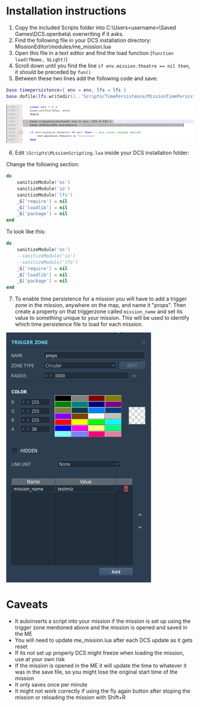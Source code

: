 # Installation instructions

1. Copy the included Scripts folder into C:\Users\<username>\Saved Games\DCS.openbeta\ overwriting if it asks.
2. Find the following file in your DCS installation directory: MissionEditor\modules/me_mission.lua
3. Open this file in a text editor and find the load function (``function load(fName, bLight)``)
4. Scroll down until you find the line ``if env.mission.theatre == nil then``, it should be preceded by ``fun()``
5. Between these two lines add the following code and save:
```lua
base.timepersistence={ env = env, lfs = lfs }
base.dofile(lfs.writedir()..'Scripts/TimePersistence/MissionTimePersistenceLoad.lua')
```

![me_mission.lua example](/me_mission.png)

6. Edit `\Scripts\MissionScripting.lua` inside your DCS installation folder:
   
  Change the following section:
  ```lua
  do
      sanitizeModule('os')
      sanitizeModule('io')
      sanitizeModule('lfs')
      _G['require'] = nil
      _G['loadlib'] = nil
      _G['package'] = nil
  end
  ```
  To look like this:
  ```lua
  do
      sanitizeModule('os')
      --sanitizeModule('io')
      --sanitizeModule('lfs')
      _G['require'] = nil
      _G['loadlib'] = nil
      _G['package'] = nil
  end
  ```
   
7. To enable time persistence for a mission you will have to add a trigger zone in the mission, anywhere on the map, and name it "props". Then create a property on that triggerzone called ``mission_name`` and set its value to something unique to your mission. This will be used to identify which time persistence file to load for each mission.

![Trigger zone example](/triggerzone.png)


# Caveats

- It autoinserts a script into your mission if the mission is set up using the trigger zone mentioned above and the mission is opened and saved in the ME
- You will need to update me_mission.lua after each DCS update as it gets reset
- If its not set up properly DCS might freeze when loading the mission, use at your own risk
- If the mission is opened in the ME it will update the time to whatever it was in the save file, so you might lose the original start time of the mission
- It only saves once per minute
- It might not work correctly if using the fly again button after stoping the mission or reloading the mission with Shift+R
